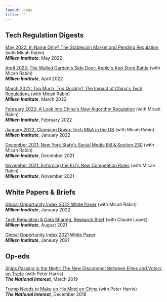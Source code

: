 ```yaml
---
layout: page
title: ""
---
```



## Tech Regulation Digests

[May 2022: In Name Only? The Stablecoin Market and Pending Regulation](https://milkeninstitute.org/article/stablecoin-tech-regulation-digest-may-2022) (with Micah Rabin)<br>
**_Milken Institute_**, May 2022

[April 2022: The Walled Garden's Side Door: Apple's App Store Battle](https://milkeninstitute.org/article/apple-walled-garden-tech-digest) (with Micah Rabin)<br>
**_Milken Institute_**, April 2022

[March 2022: Too Much, Too Quickly? The Impact of China's Tech Regulations](https://milkeninstitute.org/article/tech-regulation-digest-march) (with Micah Rabin)<br>
**_Milken Institute_**, March 2022

[February 2022: A Look Into China's New Algorithm Regulation](https://milkeninstitute.org/article/tech-regulation-digest-february-2022) (with Micah Rabin)<br>
**_Milken Institute_**, February 2022

[January 2022: Clamping Down: Tech M&A in the US](https://milkeninstitute.org/article/tech-regulation-digest-january) (with Micah Rabin)<br>
**_Milken Institute_**, January 2022

[December 2021: New York State's Social Media Bill & Section 230](https://milkeninstitute.org/article/tech-regulation-digest-december-social-media) (with Micah Rabin)<br>
**_Milken Institute_**, December 2021

[November 2021: Enforcing the EU's New Competition Rules](https://milkeninstitute.org/article/tech-regulation-digest-november-eu) (with Micah Rabin)<br>
**_Milken Institute_**, November 2021


## White Papers & Briefs

[Global Opportunity Index 2022 White Paper](https://www.researchgate.net/publication/358149375_Global_Opportunity_Index_2022_White_Paper) (with Micah Rabin)<br> **_Milken Institute_**, January 2022

[Tech Regulation & Data Sharing, Research Brief](https://milkeninstitute.org/sites/default/files/2021-08/2021_1pager_tech%26datawQR.pdf) (with Claude Lopez)<br>
**_Milken Institute_**, August 2021

[Global Opportunity Index 2021 White Paper](https://www.researchgate.net/publication/349103780_Global_Opportunity_Index_2021_White_Paper)<br>
**_Milken Institute_**, Janaury 2021


## Op-eds

[Ships Passing in the Night: The New Disconnect Between Elites and Voters on Trade](https://nationalinterest.org/feature/ships-passing-night-new-disconnect-between-elites-and-voters-trade-49592) (with Peter Harris)<br>
**_The National Interest_**, March 2019

[Trump Needs to Make up His Mind on China](https://nationalinterest.org/feature/trump-needs-make-his-mind-china-39842) (with Peter Harris)<br>
**_The National Interest_**, December 2018
